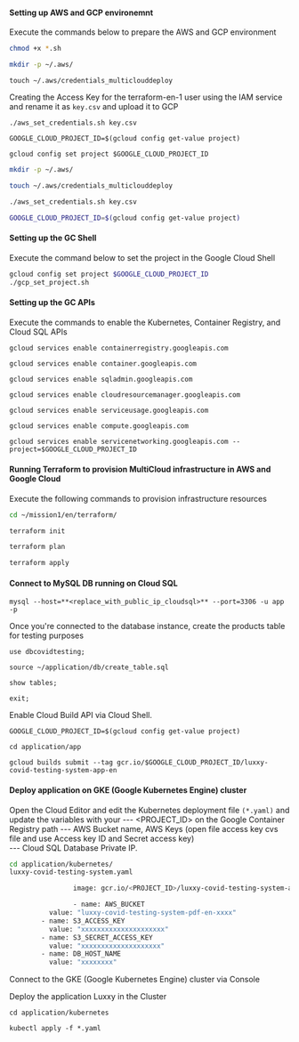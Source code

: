 #### Setting up AWS and GCP environemnt
Execute the commands below to prepare the AWS and GCP environment
```bash
chmod +x *.sh
```
```bash
mkdir -p ~/.aws/
```
```
touch ~/.aws/credentials_multiclouddeploy
```
Creating the Access Key for the terraform-en-1 user using the IAM service and rename it as `key.csv` and upload it to GCP

```
./aws_set_credentials.sh key.csv
```
```
GOOGLE_CLOUD_PROJECT_ID=$(gcloud config get-value project)
```
```
gcloud config set project $GOOGLE_CLOUD_PROJECT_ID
```

```bash
mkdir -p ~/.aws/
```
```bash
touch ~/.aws/credentials_multiclouddeploy
```
```bash
./aws_set_credentials.sh key.csv
```
```bash
GOOGLE_CLOUD_PROJECT_ID=$(gcloud config get-value project)
```

#### Setting up the GC Shell
Execute the command below to set the project in the Google Cloud Shell
```bash
gcloud config set project $GOOGLE_CLOUD_PROJECT_ID
./gcp_set_project.sh
```

#### Setting up the GC APIs
Execute the commands to enable the Kubernetes, Container Registry, and Cloud SQL APIs
```bash
gcloud services enable containerregistry.googleapis.com
```
```
gcloud services enable container.googleapis.com
```
```
gcloud services enable sqladmin.googleapis.com
```
```
gcloud services enable cloudresourcemanager.googleapis.com
```
```
gcloud services enable serviceusage.googleapis.com
```
```
gcloud services enable compute.googleapis.com
```
```
gcloud services enable servicenetworking.googleapis.com --project=$GOOGLE_CLOUD_PROJECT_ID
```

#### Running Terraform to provision MultiCloud infrastructure in AWS and Google Cloud
Execute the following commands to provision infrastructure resources

```bash
cd ~/mission1/en/terraform/
```
```bash
terraform init
```
```bash
terraform plan
```
```bash
terraform apply
```
#### Connect to MySQL DB running on Cloud SQL 
```
mysql --host=**<replace_with_public_ip_cloudsql>** --port=3306 -u app -p
```
Once you're connected to the database instance, create the products table for testing purposes
```
use dbcovidtesting;
```
```
source ~/application/db/create_table.sql
```
```
show tables;
```
```
exit;
```
Enable Cloud Build API via Cloud Shell.
```
GOOGLE_CLOUD_PROJECT_ID=$(gcloud config get-value project)
```
```
cd application/app
```
```
gcloud builds submit --tag gcr.io/$GOOGLE_CLOUD_PROJECT_ID/luxxy-covid-testing-system-app-en
```
#### Deploy application on GKE (Google Kubernetes Engine) cluster 
Open the Cloud Editor and edit the Kubernetes deployment file `(*.yaml)` and update the variables with your 
--- <PROJECT_ID> on the Google Container Registry path
--- AWS Bucket name, AWS Keys (open file access key cvs file and use Access key ID and Secret access key)  
--- Cloud SQL Database Private IP.

```bash
cd application/kubernetes/
luxxy-covid-testing-system.yaml

				image: gcr.io/<PROJECT_ID>/luxxy-covid-testing-system-app-en:latest

				- name: AWS_BUCKET
          value: "luxxy-covid-testing-system-pdf-en-xxxx"
        - name: S3_ACCESS_KEY
          value: "xxxxxxxxxxxxxxxxxxxxx"
        - name: S3_SECRET_ACCESS_KEY
          value: "xxxxxxxxxxxxxxxxxxxx"
        - name: DB_HOST_NAME
          value: "xxxxxxxx"
```

Connect to the GKE (Google Kubernetes Engine) cluster via Console

Deploy the application Luxxy in the Cluster
```
cd application/kubernetes
```
```
kubectl apply -f *.yaml
```

